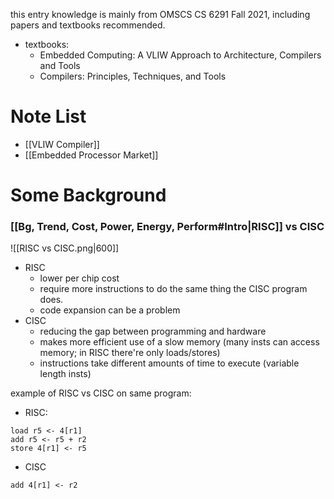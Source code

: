 this entry knowledge is mainly from OMSCS CS 6291 Fall 2021, including papers and textbooks recommended. 
-  textbooks:
	-  Embedded Computing: A VLIW Approach to Architecture, Compilers and Tools
	-  Compilers: Principles, Techniques, and Tools

# Note List
- [[VLIW Compiler]]
- [[Embedded Processor Market]]

# Some Background
### [[Bg, Trend, Cost, Power, Energy, Perform#Intro|RISC]] vs CISC
![[RISC vs CISC.png|600]]
- RISC
	- lower per chip cost
	- require more instructions to do the same thing the CISC program does.
	- code expansion can be a problem
- CISC
	- reducing the gap between programming and hardware
	- makes more efficient use of a slow memory (many insts can access memory; in RISC there're only loads/stores)
	- instructions take different amounts of time to execute (variable length insts)

example of RISC vs CISC on same program:
- RISC:
```code
load r5 <- 4[r1]
add r5 <- r5 + r2
store 4[r1] <- r5
```
- CISC
```code
add 4[r1] <- r2
```
